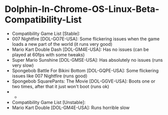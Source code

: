 # Dolphin-In-Chrome-OS-Linux-Beta-Compatibility-List
- Compatibility Game List [Stable]:
- 007 Nightfire [DOL-GO7E-USA]: Some flickering issues when the game loads a new part of the world (it runs very good)
- Mario Kart Double Dash [DOL-GM4E-USA]: Has no issues (can be played at 60fps with some tweaks)
- Super Mario Sunshine [DOL-GMSE-USA]: Has absolutely no issues (runs very slow)
- Spongebob Battle For Bikini Bottom [DOL-GQPE-USA]: Some flickering issues like 007 Nightfire (runs good)
- Spongebob SquarePants: The Movie [DOL-GGVE-USA]: Boots one or two times, after that it just won't boot (runs ok)
- -
- Compatibility Game List [Unstable]:
- Mario Kart Double [DOL-GM4E-USA]: Runs horrible slow
